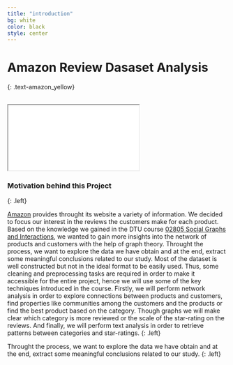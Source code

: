 ```yaml
---
title: "introduction"
bg: white
color: black
style: center
---
```

# **Amazon Review Dasaset Analysis**
{: .text-amazon_yellow}

<br>

<div class="icontain"><iframe src="//www.youtube.com/embed/jjW9it2lBFs"></iframe></div>


### **Motivation behind this Project**
{: .left}

[Amazon](http://www.amazon.com) provides throught its website a variety of information. We decided to focus our interest in the reviews the customers make for each product. Based on the knowledge we gained in the DTU course [02805 Social Graphs and Interactions](http://kurser.dtu.dk/course/02805), we wanted to gain more insights into
the network of products and customers with the help of graph theory. Throught the process, we want to explore the data we have obtain and at the end, extract some meaningful conclusions related to our study. Most of the dataset is well constructed but not in the ideal format to be easily used. Thus, some cleaning and preprocessing tasks are required in order to make it accessible for the entire project, hence we will use some of the key techniques introduced in the course. Firstly, we will perform network analysis in order to explore connections between products and customers, find properties like communities among the customers and the products or find the best product based on the category. Though graphs we will make clear which category is more reviewed or the scale of the star-rating on the reviews. And finally, we will perform text analysis in order to retrieve patterns between categories and star-ratings.
{: .left}

Throught the process, we want to explore the data we have obtain and at the end, extract some meaningful conclusions related to our study.
{: .left}
